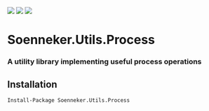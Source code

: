 [![](https://img.shields.io/nuget/v/Soenneker.Utils.Process.svg?style=for-the-badge)](https://www.nuget.org/packages/Soenneker.Utils.Process/)
[![](https://img.shields.io/github/actions/workflow/status/soenneker/soenneker.utils.process/publish.yml?style=for-the-badge)](https://github.com/soenneker/soenneker.utils.process/actions/workflows/publish.yml)
[![](https://img.shields.io/nuget/dt/Soenneker.Utils.Process.svg?style=for-the-badge)](https://www.nuget.org/packages/Soenneker.Utils.Process/)

# Soenneker.Utils.Process
### A utility library implementing useful process operations

## Installation

```
Install-Package Soenneker.Utils.Process
```
